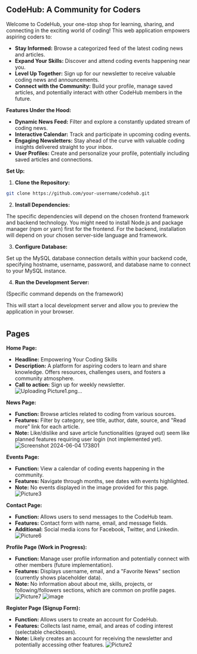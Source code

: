 ## CodeHub: A Community for Coders

Welcome to CodeHub, your one-stop shop for learning, sharing, and connecting in the exciting world of coding! This web application empowers aspiring coders to:

* **Stay Informed:** Browse a categorized feed of the latest coding news and articles.
* **Expand Your Skills:** Discover and attend coding events happening near you.
* **Level Up Together:** Sign up for our newsletter to receive valuable coding news and announcements.
* **Connect with the Community:** Build your profile, manage saved articles, and potentially interact with other CodeHub members in the future.

**Features Under the Hood:**

* **Dynamic News Feed:** Filter and explore a constantly updated stream of coding news.
* **Interactive Calendar:** Track and participate in upcoming coding events.
* **Engaging Newsletters:** Stay ahead of the curve with valuable coding insights delivered straight to your inbox.
* **User Profiles:** Create and personalize your profile, potentially including saved articles and connections.

**Set Up:**

1. **Clone the Repository:**

```bash
git clone https://github.com/your-username/codehub.git
```

2. **Install Dependencies:**

The specific dependencies will depend on the chosen frontend framework and backend technology. You might need to install Node.js and package manager (npm or yarn) first for the frontend.  For the backend, installation will depend on your chosen server-side language and framework.

3. **Configure Database:**

Set up the MySQL database connection details within your backend code, specifying hostname, username, password, and database name to connect to your MySQL instance.

4. **Run the Development Server:**

(Specific command depends on the framework)

This will start a local development server and allow you to preview the application in your browser. 



#
#
#
## Pages 

**Home Page:**

* **Headline:**  Empowering Your Coding Skills
* **Description:**  A platform for aspiring coders to learn and share knowledge. Offers resources, challenges users, and fosters a community atmosphere.
* **Call to action:** Sign up for weekly newsletter.
![Uploading Picture1.png…]()

**News Page:**

* **Function:** Browse articles related to coding from various sources.
* **Features:** Filter by category, see title, author, date, source, and "Read more" link for each article.
* **Note:** Like/dislike and save article functionalities (grayed out) seem like planned features requiring user login (not implemented yet).
![Screenshot 2024-06-04 173801](https://github.com/Karolis-Zak/CodeHub/assets/114151300/bb7a593e-59a4-49e5-aaf9-b914781dab81)


**Events Page:**

* **Function:** View a calendar of coding events happening in the community.
* **Features:** Navigate through months, see dates with events highlighted.
* **Note:** No events displayed in the image provided for this page.
![Picture3](https://github.com/Karolis-Zak/CodeHub/assets/114151300/2710ce0c-2083-49b0-b2ff-ae90ef4d4c49)

**Contact Page:**

* **Function:** Allows users to send messages to the CodeHub team.
* **Features:** Contact form with name, email, and message fields.
* **Additional:** Social media icons for Facebook, Twitter, and Linkedin.
![Picture6](https://github.com/Karolis-Zak/CodeHub/assets/114151300/f41e12d5-6c4c-4da5-9cba-e16ab16a81a9)

**Profile Page (Work in Progress):**

* **Function:** Manage user profile information and potentially connect with other members (future implementation).
* **Features:** Displays username, email, and a "Favorite News" section (currently shows placeholder data).
* **Note:** No information about about me, skills, projects, or following/followers sections, which are common on profile pages.
![Picture7](https://github.com/Karolis-Zak/CodeHub/assets/114151300/8e7a0608-5dbf-4e3c-9de2-49bf9d84f6d0)
![image](https://github.com/Karolis-Zak/CodeHub/assets/114151300/e83427e1-c0a4-4f99-bad1-30417ca1f0bb)

**Register Page (Signup Form):**

* **Function:** Allows users to create an account for CodeHub.
* **Features:** Collects last name, email, and areas of coding interest (selectable checkboxes).
* **Note:** Likely creates an account for receiving the newsletter and potentially accessing other features.
![Picture2](https://github.com/Karolis-Zak/CodeHub/assets/114151300/60df4d4a-531e-4df9-aaae-cccf9c509f8d)

